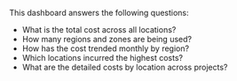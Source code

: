 This dashboard answers the following questions:

- What is the total cost across all locations?
- How many regions and zones are being used?
- How has the cost trended monthly by region?
- Which locations incurred the highest costs?
- What are the detailed costs by location across projects?

